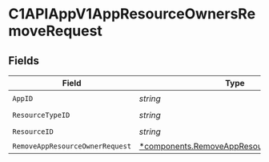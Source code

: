 # C1APIAppV1AppResourceOwnersRemoveRequest


## Fields

| Field                                                                                                 | Type                                                                                                  | Required                                                                                              | Description                                                                                           |
| ----------------------------------------------------------------------------------------------------- | ----------------------------------------------------------------------------------------------------- | ----------------------------------------------------------------------------------------------------- | ----------------------------------------------------------------------------------------------------- |
| `AppID`                                                                                               | *string*                                                                                              | :heavy_check_mark:                                                                                    | N/A                                                                                                   |
| `ResourceTypeID`                                                                                      | *string*                                                                                              | :heavy_check_mark:                                                                                    | N/A                                                                                                   |
| `ResourceID`                                                                                          | *string*                                                                                              | :heavy_check_mark:                                                                                    | N/A                                                                                                   |
| `RemoveAppResourceOwnerRequest`                                                                       | [*components.RemoveAppResourceOwnerRequest](../../models/components/removeappresourceownerrequest.md) | :heavy_minus_sign:                                                                                    | N/A                                                                                                   |